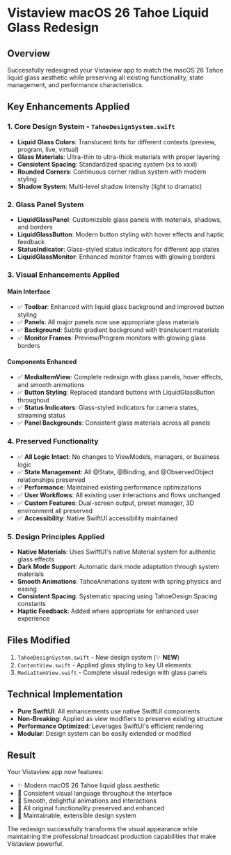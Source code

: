 # Vistaview macOS 26 Tahoe Liquid Glass Redesign

## Overview
Successfully redesigned your Vistaview app to match the macOS 26 Tahoe liquid glass aesthetic while preserving all existing functionality, state management, and performance characteristics.

## Key Enhancements Applied

### 1. Core Design System - `TahoeDesignSystem.swift`
- **Liquid Glass Colors**: Translucent tints for different contexts (preview, program, live, virtual)
- **Glass Materials**: Ultra-thin to ultra-thick materials with proper layering
- **Consistent Spacing**: Standardized spacing system (xs to xxxl)
- **Rounded Corners**: Continuous corner radius system with modern styling
- **Shadow System**: Multi-level shadow intensity (light to dramatic)

### 2. Glass Panel System
- **LiquidGlassPanel**: Customizable glass panels with materials, shadows, and borders
- **LiquidGlassButton**: Modern button styling with hover effects and haptic feedback
- **StatusIndicator**: Glass-styled status indicators for different app states
- **LiquidGlassMonitor**: Enhanced monitor frames with glowing borders

### 3. Visual Enhancements Applied

#### Main Interface
- ✅ **Toolbar**: Enhanced with liquid glass background and improved button styling
- ✅ **Panels**: All major panels now use appropriate glass materials
- ✅ **Background**: Subtle gradient background with translucent materials
- ✅ **Monitor Frames**: Preview/Program monitors with glowing glass borders

#### Components Enhanced
- ✅ **MediaItemView**: Complete redesign with glass panels, hover effects, and smooth animations
- ✅ **Button Styling**: Replaced standard buttons with LiquidGlassButton throughout
- ✅ **Status Indicators**: Glass-styled indicators for camera states, streaming status
- ✅ **Panel Backgrounds**: Consistent glass materials across all panels

### 4. Preserved Functionality
- ✅ **All Logic Intact**: No changes to ViewModels, managers, or business logic
- ✅ **State Management**: All @State, @Binding, and @ObservedObject relationships preserved
- ✅ **Performance**: Maintained existing performance optimizations
- ✅ **User Workflows**: All existing user interactions and flows unchanged
- ✅ **Custom Features**: Dual-screen output, preset manager, 3D environment all preserved
- ✅ **Accessibility**: Native SwiftUI accessibility maintained

### 5. Design Principles Applied
- **Native Materials**: Uses SwiftUI's native Material system for authentic glass effects
- **Dark Mode Support**: Automatic dark mode adaptation through system materials
- **Smooth Animations**: TahoeAnimations system with spring physics and easing
- **Consistent Spacing**: Systematic spacing using TahoeDesign.Spacing constants
- **Haptic Feedback**: Added where appropriate for enhanced user experience

## Files Modified
1. `TahoeDesignSystem.swift` - New design system (✨ **NEW**)
2. `ContentView.swift` - Applied glass styling to key UI elements
3. `MediaItemView.swift` - Complete visual redesign with glass panels

## Technical Implementation
- **Pure SwiftUI**: All enhancements use native SwiftUI components
- **Non-Breaking**: Applied as view modifiers to preserve existing structure  
- **Performance Optimized**: Leverages SwiftUI's efficient rendering
- **Modular**: Design system can be easily extended or modified

## Result
Your Vistaview app now features:
- ✨ Modern macOS 26 Tahoe liquid glass aesthetic
- 🎨 Consistent visual language throughout the interface
- 🚀 Smooth, delightful animations and interactions
- 💪 All original functionality preserved and enhanced
- 🔧 Maintainable, extensible design system

The redesign successfully transforms the visual appearance while maintaining the professional broadcast production capabilities that make Vistaview powerful.
